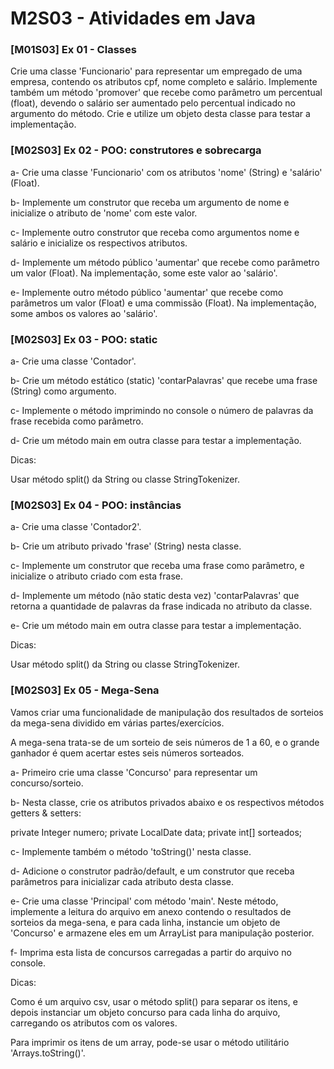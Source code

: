 # M2S03 - Atividades em Java

### [M01S03] Ex 01 - Classes

Crie uma classe 'Funcionario' para representar um empregado de uma empresa, contendo os atributos cpf, nome completo e salário.
Implemente também um método 'promover' que recebe como parâmetro um percentual (float), devendo o salário ser aumentado pelo percentual indicado no argumento do método.
Crie e utilize um objeto desta classe para testar a implementação.

### [M02S03] Ex 02 - POO: construtores e sobrecarga

a- Crie uma classe 'Funcionario' com os atributos 'nome' (String) e 'salário' (Float).

b- Implemente um construtor que receba um argumento de nome e inicialize o atributo de 'nome' com este valor.

c- Implemente outro construtor que receba como argumentos nome e salário e inicialize os respectivos atributos.

d- Implemente um método público 'aumentar' que recebe como parâmetro um valor (Float). Na implementação, some este valor ao 'salário'.

e- Implemente outro método público 'aumentar' que recebe como parâmetros um valor (Float) e uma commissão (Float). Na implementação, some ambos os valores ao 'salário'.

### [M02S03] Ex 03 - POO: static

a- Crie uma classe 'Contador'.

b- Crie um método estático (static) 'contarPalavras' que recebe uma frase (String) como argumento.

c- Implemente o método imprimindo no console o número de palavras da frase recebida como parâmetro.

d- Crie um método main em outra classe para testar a implementação.

Dicas:

Usar método split() da String ou classe StringTokenizer.

### [M02S03] Ex 04 - POO: instâncias

a- Crie uma classe 'Contador2'.

b- Crie um atributo privado 'frase' (String) nesta classe.

c- Implemente um construtor que receba uma frase como parâmetro, e inicialize o atributo criado com esta frase.

d- Implemente um método (não static desta vez) 'contarPalavras' que retorna a quantidade de palavras da frase indicada no atributo da classe.

e- Crie um método main em outra classe para testar a implementação.

Dicas:

Usar método split() da String ou classe StringTokenizer.

### [M02S03] Ex 05 - Mega-Sena

Vamos criar uma funcionalidade de manipulação dos resultados de sorteios da mega-sena dividido em várias partes/exercícios.

A mega-sena trata-se de um sorteio de seis números de 1 a 60, e o grande ganhador é quem acertar estes seis números sorteados.

a- Primeiro crie uma classe 'Concurso' para representar um concurso/sorteio.

b- Nesta classe, crie os atributos privados abaixo e os respectivos métodos getters & setters:

private Integer numero;
private LocalDate data;
private int[] sorteados;

c- Implemente também o método 'toString()' nesta classe.

d- Adicione o construtor padrão/default, e um construtor que receba parâmetros para inicializar cada atributo desta classe.

e- Crie uma classe 'Principal' com método 'main'. Neste método, implemente a leitura do arquivo em anexo contendo o resultados de sorteios da mega-sena, e para cada linha, instancie um objeto de 'Concurso' e armazene eles em um ArrayList para manipulação posterior.

f- Imprima esta lista de concursos carregadas a partir do arquivo no console.

Dicas:

Como é um arquivo csv, usar o método split() para separar os itens, e depois instanciar um objeto concurso para cada linha do arquivo, carregando os atributos com os valores.

Para imprimir os itens de um array, pode-se usar o método utilitário 'Arrays.toString()'.
